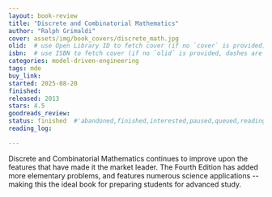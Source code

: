 ```yaml
---
layout: book-review
title: "Discrete and Combinatorial Mathematics"
author: "Ralph Grimaldi"
cover: assets/img/book_covers/discrete_math.jpg
olid:  # use Open Library ID to fetch cover (if no `cover` is provided)
isbn:  # use ISBN to fetch cover (if no `olid` is provided, dashes are optional)
categories: model-driven-engineering
tags: mde
buy_link: 
started: 2025-08-20
finished: 
released: 2013
stars: 4.5
goodreads_review:
status: finished  #'abandoned,finished,interested,paused,queued,reading,reread'
reading_log:

---
```


Discrete and Combinatorial Mathematics continues to improve upon the features that have made it the market leader. The Fourth Edition has added more elementary problems, and features numerous science applications -- making this the ideal book for preparing students for advanced study.